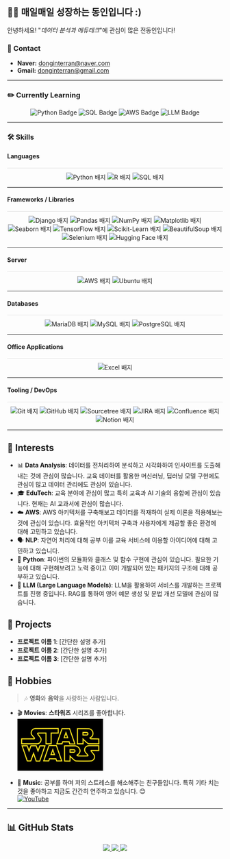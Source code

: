 <div align="left">
    <h2>🧑‍💻 매일매일 성장하는 동인입니다 :)</h2>
    <p>안녕하세요! "<em>데이터 분석과 에듀테크</em>"에 관심이 많은 전동인입니다!<br>
 </p>


### 📧 Contact
- **Naver:** [donginterran@naver.com](mailto:donginterran@naver.com)
- **Gmail:** [donginterran@gmail.com](mailto:donginterran@gmail.com)
</div>




---

### ✏️ Currently Learning

<div align="center">
    <img src="https://img.shields.io/badge/Python-3776AB?style=flat&logo=python&logoColor=white" alt="Python Badge">
    <img src="https://img.shields.io/badge/SQL-003B57?style=flat&logo=postgresql&logoColor=white" alt="SQL Badge">
    <img src="https://img.shields.io/badge/AWS-232F3E?style=flat&logo=amazon-aws&logoColor=white" alt="AWS Badge">
    <img src="https://img.shields.io/badge/LLM-FF6F00?style=flat&logo=openai&logoColor=white" alt="LLM Badge">
</div>

---

### 🛠 Skills

#### Languages
<div align="center" style="border-top: 1px solid #e0e0e0; padding-top: 10px;">
    <img src="https://img.shields.io/badge/Python-3776AB?style=flat&logo=python&logoColor=white" alt="Python 배지">
    <img src="https://img.shields.io/badge/R-276DC3?style=flat&logo=r&logoColor=white" alt="R 배지">
    <img src="https://img.shields.io/badge/SQL-003B57?style=flat&logo=postgresql&logoColor=white" alt="SQL 배지">
</div>

---

#### Frameworks / Libraries
<div align="center" style="border-top: 1px solid #e0e0e0; padding-top: 10px;">
    <img src="https://img.shields.io/badge/Django-092E20?style=flat&logo=django&logoColor=white" alt="Django 배지">
    <img src="https://img.shields.io/badge/Pandas-150458?style=flat&logo=pandas&logoColor=white" alt="Pandas 배지">
    <img src="https://img.shields.io/badge/NumPy-013243?style=flat&logo=numpy&logoColor=white" alt="NumPy 배지">
    <img src="https://img.shields.io/badge/Matplotlib-004A99?style=flat" alt="Matplotlib 배지">
    <img src="https://img.shields.io/badge/Seaborn-004A99?style=flat" alt="Seaborn 배지">
    <img src="https://img.shields.io/badge/TensorFlow-FF6F00?style=flat&logo=tensorflow&logoColor=white" alt="TensorFlow 배지">
    <img src="https://img.shields.io/badge/Scikit--Learn-F7931E?style=flat&logo=scikit-learn&logoColor=white" alt="Scikit-Learn 배지">
    <img src="https://img.shields.io/badge/BeautifulSoup-FFC107?style=flat" alt="BeautifulSoup 배지">
    <img src="https://img.shields.io/badge/Selenium-43B02A?style=flat&logo=selenium&logoColor=white" alt="Selenium 배지">
    <img src="https://img.shields.io/badge/Hugging%20Face-FFAA00?style=flat&logo=huggingface&logoColor=white" alt="Hugging Face 배지">
</div>


---

#### Server
<div align="center" style="border-top: 1px solid #e0e0e0; padding-top: 10px;">
    <img src="https://img.shields.io/badge/AWS-232F3E?style=flat&logo=amazon-aws&logoColor=white" alt="AWS 배지">
    <img src="https://img.shields.io/badge/Ubuntu-E95420?style=flat&logo=ubuntu&logoColor=white" alt="Ubuntu 배지">
</div>

---

#### Databases
<div align="center" style="border-top: 1px solid #e0e0e0; padding-top: 10px;">
    <img src="https://img.shields.io/badge/MariaDB-003545?style=flat&logo=mariadb&logoColor=white" alt="MariaDB 배지">
    <img src="https://img.shields.io/badge/MySQL-4479A1?style=flat&logo=mysql&logoColor=white" alt="MySQL 배지">
    <img src="https://img.shields.io/badge/PostgreSQL-336791?style=flat&logo=postgresql&logoColor=white" alt="PostgreSQL 배지">
</div>

---

#### Office Applications
<div align="center" style="border-top: 1px solid #e0e0e0; padding-top: 10px;">
    <img src="https://img.shields.io/badge/Excel-217346?style=flat&logo=microsoft-excel&logoColor=white" alt="Excel 배지">
</div>

---

#### Tooling / DevOps
<div align="center" style="border-top: 1px solid #e0e0e0; padding-top: 10px;">
    <img src="https://img.shields.io/badge/Git-F05032?style=flat&logo=git&logoColor=white" alt="Git 배지">
    <img src="https://img.shields.io/badge/GitHub-181717?style=flat&logo=github&logoColor=white" alt="GitHub 배지">
    <img src="https://img.shields.io/badge/Sourcetree-0052CC?style=flat&logo=sourcetree&logoColor=white" alt="Sourcetree 배지">
    <img src="https://img.shields.io/badge/JIRA-0052CC?style=flat&logo=jira&logoColor=white" alt="JIRA 배지">
    <img src="https://img.shields.io/badge/Confluence-172B4D?style=flat&logo=confluence&logoColor=white" alt="Confluence 배지">
    <img src="https://img.shields.io/badge/Notion-000000?style=flat&logo=notion&logoColor=white" alt="Notion 배지">
</div>

---

## 👀 Interests

- 📊 **Data Analysis**: 데이터를 전처리하여 분석하고 시각화하여 인사이트를 도출해내는 것에 관심이 많습니다. 교육 데이터를 활용한 머신러닝, 딥러닝 모델 구현에도 관심이 많고 데이터 관리에도 관심이 있습니다.
- 🎓 **EduTech**: 교육 분야에 관심이 많고 특히 교육과 AI 기술의 융합에 관심이 있습니다. 현재는 AI 교과서에 관심이 많습니다.
- ☁️ **AWS**: AWS 아키텍처를 구축해보고 데이터를 적재하여 실제 이론을 적용해보는 것에 관심이 있습니다. 효율적인 아키텍처 구축과 사용자에게 제공할 좋은 환경에 대해 고민하고 있습니다.
- 🗣️ **NLP**: 자연어 처리에 대해 공부 이를 교육 서비스에 이용할 아이디어에 대해 고민하고 있습니다.
- 🐍 **Python**: 파이썬의 모듈화와 클래스 및 함수 구현에 관심이 있습니다. 필요한 기능에 대해 구현해보려고 노력 중이고 이미 개발되어 있는 패키지의 구조에 대해 공부하고 있습니다.
- 🤖 **LLM (Large Language Models)**: LLM을 활용하여 서비스를 개발하는 프로젝트를 진행 중입니다. RAG를 통하여 영어 예문 생성 및 문법 개선 모델에 관심이 많습니다.

  
## 📂 Projects
- **프로젝트 이름 1**: [간단한 설명 추가]
- **프로젝트 이름 2**: [간단한 설명 추가]
- **프로젝트 이름 3**: [간단한 설명 추가]

## 🎸 Hobbies

> 🎶 **영화**와 **음악**을 사랑하는 사람입니다.

- 🎬 **Movies**: **스타워즈** 시리즈를 좋아합니다.  
  <img src="./image.png" alt="Star Wars" width="200"/>

- 🎸 **Music**: 공부를 하며 저의 스트레스를 해소해주는 친구들입니다. 특히 기타 치는 것을 좋아하고 지금도 간간히 연주하고 있습니다. 😊  
  [![YouTube](https://img.shields.io/badge/YouTube-FF0000?style=flat&logo=youtube&logoColor=white)](https://youtu.be/x2lcoxabpVk?si=M6IMlwey_YTB3NDW)

---

## 📊 GitHub Stats

<p align="center">
  <!-- Most Used Languages in Donut Layout -->
  <a href="https://github.com/DonginJeon/github-readme-stats">
      <img src="https://github-readme-stats.vercel.app/api/top-langs/?username=DonginJeon&layout=donut&show_icons=true&theme=radical&hide_border=true&bg_color=ffffff&icon_color=9b59b6&text_color=333333&title_color=e74c3c&count_private=true&exclude_repo=Face-Transfer-Application" width="38%" />
  </a>    

  <!-- GitHub Stats -->
  <a href="https://github.com/DonginJeon/github-readme-stats">
    <img src="https://github-readme-stats.vercel.app/api?username=DonginJeon&show_icons=true&theme=radical&hide_border=true&bg_color=ffffff&icon_color=9b59b6&text_color=333333&title_color=e74c3c&count_private=true" width="56%" />
  </a>

  <!-- GitHub Contribution Activity Graph -->
  <a href="https://github.com/DonginJeon/github-readme-activity-graph">
      <img src="https://github-readme-activity-graph.vercel.app/graph?username=DonginJeon&theme=github-light&bg_color=ffffff&hide_border=true&line=3498db&color=e74c3c" width="94%"/>
  </a>
</p>
